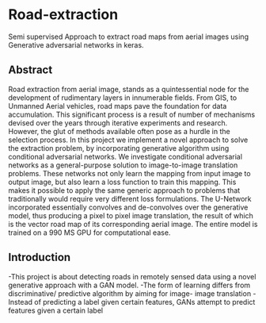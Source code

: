 # Road-extraction
Semi supervised Approach to extract road maps from aerial images using Generative adversarial networks in keras.


## Abstract
Road extraction from aerial image, stands as a quintessential node for the development of rudimentary layers in innumerable fields. From GIS, to Unmanned Aerial vehicles, road maps pave the foundation for data accumulation. This significant process is a result of number of mechanisms devised over the years through iterative experiments and research.  However, the glut of methods available often pose as a hurdle in the selection process. In this project we implement a novel approach to solve the extraction problem, by incorporating generative algorithm using conditional adversarial networks. We investigate conditional adversarial networks as a general-purpose solution to image-to-image translation problems. These networks not only learn the mapping from input image to output image, but also learn a loss function to train this mapping. This makes it possible to apply the same generic approach to problems that traditionally would require very different loss formulations. The U-Network incorporated essentially convolves and de-convolves over the generative model, thus producing a pixel to pixel image translation, the result of which is the vector road map of its corresponding aerial image. The entire model is trained on a 990 MS GPU for computational ease.  

## Introduction
-This project is about detecting roads in remotely sensed data using a novel generative approach with a GAN model. 
-The form of learning differs from discriminative/ predictive algorithm by aiming for image- image translation
-Instead of predicting a label given certain features, GANs attempt to predict features given a certain label
